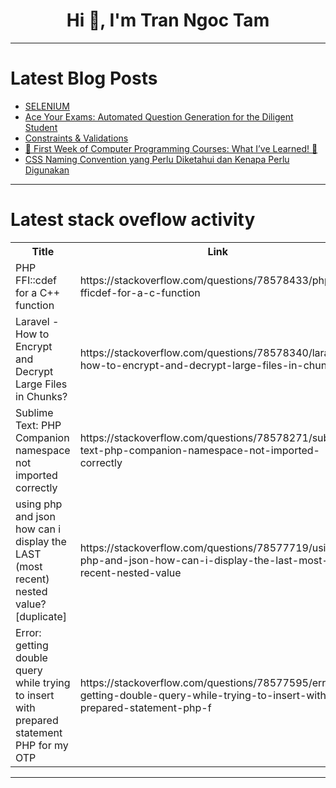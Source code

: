 <h1 align="center">Hi 👋, I'm Tran Ngoc Tam</h1>

---

# Latest Blog Posts 
<!-- BLOG-POST-LIST:START -->
- [SELENIUM](https://dev.to/jayshankark/selenium-2c2d)
- [Ace Your Exams: Automated Question Generation for the Diligent Student](https://dev.to/roomals/ace-your-exams-automated-question-generation-for-the-diligent-student-11c)
- [Constraints &amp; Validations](https://dev.to/gasparericmartin/constraints-validations-2n1i)
- [🚀 First Week of Computer Programming Courses: What I’ve Learned! 🚀](https://dev.to/itschristinamba/first-week-of-computer-programming-courses-what-ive-learned-3p45)
- [CSS Naming Convention yang Perlu Diketahui dan Kenapa Perlu Digunakan](https://dev.to/yogameleniawan/css-naming-convention-yang-perlu-diketahui-dan-kenapa-perlu-digunakan-1l7j)
<!-- BLOG-POST-LIST:END -->

---

# Latest stack oveflow activity
<table>
  <tr><th>Title</th><th>Link</th></tr>
  <!-- STACKOVERFLOW:START --><tr><td>PHP FFI::cdef for a C++ function</td><td>https://stackoverflow.com/questions/78578433/php-fficdef-for-a-c-function</td></tr><tr><td>Laravel - How to Encrypt and Decrypt Large Files in Chunks?</td><td>https://stackoverflow.com/questions/78578340/laravel-how-to-encrypt-and-decrypt-large-files-in-chunks</td></tr><tr><td>Sublime Text: PHP Companion namespace not imported correctly</td><td>https://stackoverflow.com/questions/78578271/sublime-text-php-companion-namespace-not-imported-correctly</td></tr><tr><td>using php and json how can i display the LAST &lpar;most recent&rpar; nested value? [duplicate]</td><td>https://stackoverflow.com/questions/78577719/using-php-and-json-how-can-i-display-the-last-most-recent-nested-value</td></tr><tr><td>Error: getting double query while trying to insert with prepared statement PHP for my OTP</td><td>https://stackoverflow.com/questions/78577595/error-getting-double-query-while-trying-to-insert-with-prepared-statement-php-f</td></tr><!-- STACKOVERFLOW:END -->
</table>

---


